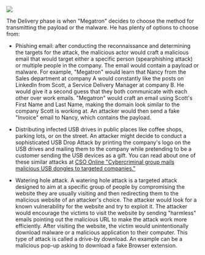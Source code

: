 ![](https://tryhackme-images.s3.amazonaws.com/user-uploads/5c549500924ec576f953d9fc/room-content/a984f5db347f07a8f754014d71479eaf.png)  

The Delivery phase is when "Megatron" decides to choose the method for transmitting the payload or the malware. He has plenty of options to choose from: 

- Phishing email: after conducting the reconnaissance and determining the targets for the attack, the malicious actor would craft a malicious email that would target either a specific person (spearphishing attack) or multiple people in the company. The email would contain a payload or malware. For example, "Megatron" would learn that Nancy from the Sales department at company A would constantly like the posts on LinkedIn from Scott, a Service Delivery Manager at company B. He would give it a second guess that they both communicate with each other over work emails. "Megatron" would craft an email using Scott's First Name and Last Name, making the domain look similar to the company Scott is working at. An attacker would then send a fake "Invoice" email to Nancy, which contains the payload.

- Distributing infected USB drives in public places like coffee shops, parking lots, or on the street. An attacker might decide to conduct a sophisticated USB Drop Attack by printing the company's logo on the USB drives and mailing them to the company while pretending to be a customer sending the USB devices as a gift. You can read about one of these similar attacks at [CSO Online "Cybercriminal group mails malicious USB dongles to targeted companies."](https://www.csoonline.com/article/3534693/cybercriminal-group-mails-malicious-usb-dongles-to-targeted-companies.html)

- Watering hole attack. A watering hole attack is a targeted attack designed to aim at a specific group of people by compromising the website they are usually visiting and then redirecting them to the malicious website of an attacker's choice. The attacker would look for a known vulnerability for the website and try to exploit it. The attacker would encourage the victims to visit the website by sending "harmless" emails pointing out the malicious URL to make the attack work more efficiently. After visiting the website, the victim would unintentionally download malware or a malicious application to their computer. This type of attack is called a drive-by download. An example can be a malicious pop-up asking to download a fake Browser extension.